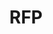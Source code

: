 ---
# This topic lives at
# https://digital.gov/topics/rfp

slug: "rfp"

# Topic Title
title: "RFP"

# description — keep it short and clear
summary: ""


# Weight
weight: 1

# For more information on managing topics,
# see https://github.com/GSA/digitalgov.gov/wiki
---